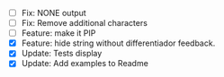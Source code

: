 + [ ] Fix: NONE output
+ [ ] Fix: Remove additional characters
+ [ ] Feature: make it PIP
+ [x] Feature: hide string without differentiador feedback.
+ [x] Update: Tests display
+ [x] Update: Add examples to Readme